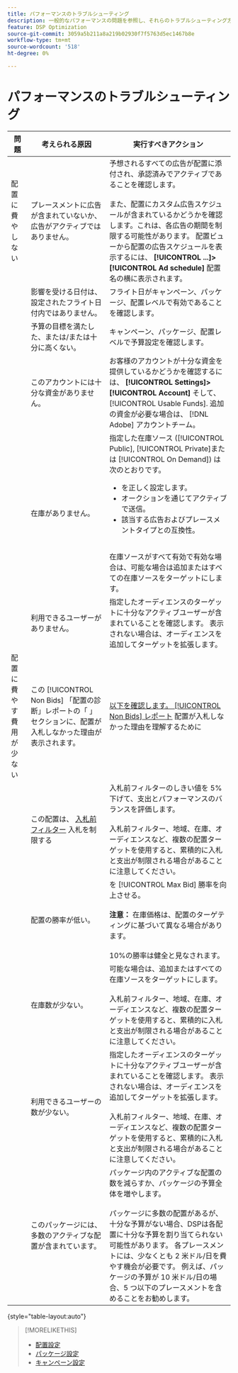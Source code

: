 ```yaml
---
title: パフォーマンスのトラブルシューティング
description: 一般的なパフォーマンスの問題を参照し、それらのトラブルシューティング方法を確認します。
feature: DSP Optimization
source-git-commit: 3059a5b211a8a219b02930f7f5763d5ec1467b8e
workflow-type: tm+mt
source-wordcount: '518'
ht-degree: 0%

---
```


# パフォーマンスのトラブルシューティング

| 問題 | 考えられる原因 | 実行すべきアクション |
| --- | --- | --- |
| 配置に費やしない | プレースメントに広告が含まれていないか、広告がアクティブではありません。 | 予想されるすべての広告が配置に添付され、承認済みでアクティブであることを確認します。<br><br>また、配置にカスタム広告スケジュールが含まれているかどうかを確認します。これは、各広告の期間を制限する可能性があります。 配置ビューから配置の広告スケジュールを表示するには、  **[!UICONTROL ...]>[!UICONTROL Ad schedule]** 配置名の横に表示されます。 |
|  | 影響を受ける日付は、設定されたフライト日付内ではありません。 | フライト日がキャンペーン、パッケージ、配置レベルで有効であることを確認しま&#x200B;す。 |
|  | 予算の目標を満たした、または/または十分に高くない。 | キャンペーン、パッケージ、配置レベルで予算設定を確認します。 |
|  | このアカウントには十分な資金がありません。 | お客様のアカウントが十分な資金を提供しているかどうかを確認するには、 **[!UICONTROL Settings]>[!UICONTROL Account]** そして、 [!UICONTROL Usable Funds]. 追加の資金が必要な場合は、 [!DNL Adobe] アカウントチーム。 |
|  | 在庫がありません。 | 指定した在庫ソース ([!UICONTROL Public], [!UICONTROL Private]または [!UICONTROL On Demand]) は次のとおりです。<ul><li>を正しく設定します。</li><li>オークションを通じてアクティブで送信。</li><li>該当する広告およびプレースメントタイプとの互換性。</li></ul><br>在庫ソースがすべて有効で有効な場合は、可能な場合は追加またはすべての在庫ソースをターゲットにします。 |
|  | 利用できるユーザーがありません。 | 指定したオーディエンスのターゲットに十分なアクティブユーザーが含まれていることを確認します。 表示されない場合は、オーディエンスを追加してターゲットを拡張します。 |
| 配置に費やす費用が少ない | この [!UICONTROL Non Bids] 「配置の診断」レポートの「 」セクションに、配置が入札しなかった理由が表示されます。 | [以下を確認します。 [!UICONTROL Non Bids] レポート](/help/dsp/campaign-management/reports/placement-diagnostics.md) 配置が入札しなかった理由を理解するために  <!-- add link/edit text when file available: See the [in-depth guide to possible Non-Bid Reasons (NBR)](link) for more information. --> |
|  | この配置は、 [入札前フィルター](/help/dsp/campaign-management/placements/placement-settings.md) 入札を制限する | 入札前フィルターのしきい値を 5%下げて、支出とパフォーマンスのバランスを評価します。 <!-- wording? and are users just supposed to manually monitor whether it makes a difference? --><br><br>入札前フィルター、地域、在庫、オーディエンスなど、複数の配置ターゲットを使用すると、累積的に入札と支出が制限される場合があることに注意してください。 |
|  | 配置の勝率が低い。 | を [!UICONTROL Max Bid] 勝率を向上させる。<br><br><b>注意：</b> 在庫価格は、配置のターゲティングに基づいて異なる場合があります。<br><br>10%の勝率は健全と見なされます。 |
|  | 在庫数が少ない。 | 可能な場合は、追加またはすべての在庫ソースをターゲットにします。<br><br>入札前フィルター、地域、在庫、オーディエンスなど、複数の配置ターゲットを使用すると、累積的に入札と支出が制限される場合があることに注意してください。 |
|  | 利用できるユーザーの数が少ない。 | 指定したオーディエンスのターゲットに十分なアクティブユーザーが含まれていることを確認します。 表示されない場合は、オーディエンスを追加してターゲットを拡張します。<br><br>入札前フィルター、地域、在庫、オーディエンスなど、複数の配置ターゲットを使用すると、累積的に入札と支出が制限される場合があることに注意してください。 |
|  | このパッケージには、多数のアクティブな配置が含まれています。 | パッケージ内のアクティブな配置の数を減らすか、パッケージの予算全体を増やします。<br><br>パッケージに多数の配置があるが、十分な予算がない場合、DSPは各配置に十分な予算を割り当てられない可能性があります。 各プレースメントには、少なくとも 2 米ドル/日を費やす機会が必要です。 例えば、パッケージの予算が 10 米ドル/日の場合、5 つ以下のプレースメントを含めることをお勧めします。&#x200B; |

{style=&quot;table-layout:auto&quot;}

>[!MORELIKETHIS]
>
>* [配置設定](/help/dsp/campaign-management/placements/placement-settings.md)
>* [パッケージ設定](/help/dsp/campaign-management/packages/package-settings.md)
>* [キャンペーン設定](/help/dsp/campaign-management/campaigns/campaign-settings.md)

